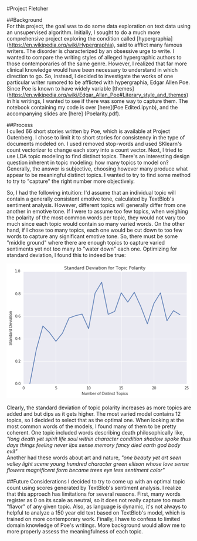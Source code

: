 #Project Fletcher    

##Background    
For this project, the goal was to do some data exploration on text data using an unsupervised algorithm. 
Initially, I sought to do a much more comprehensive project exploring the condition called [hypergraphia] (https://en.wikipedia.org/wiki/Hypergraphia), said to afflict many famous writers. 
The disorder is characterized by an obsessive urge to write. I wanted to compare the writing styles of alleged hypergraphic authors to those contemporaries of the same genre.
However, I realized that far more clinical knowledge would have been necessary to understand in which direction to go.
So, instead, I decided to investigate the works of one particular writer rumored to be afflicted with hypergraphia, Edgar Allen Poe.
Since Poe is known to have widely variable [themes] (https://en.wikipedia.org/wiki/Edgar_Allan_Poe#Literary_style_and_themes) in his writings, I wanted to see if there was some way to capture them. The notebook containing my code is over [here](Poe Edited.ipynb), and the accompanying slides are [here] (Poelarity.pdf).   

##Process    
I culled 66 short stories written by Poe, which is available at Project Gutenberg. I chose to limit it to short stories for consistency in the type of documents modeled on.
I used removed stop-words and used SKlearn's count vectorizer to change each story into a count vector. Next, I tried to use LDA topic modeling to find distinct topics.
There's an interesting design question inherent in topic modeling: how many topics to model on? Generally, the answer is subjective, choosing however many produce what appear to be meaningful distinct topics.
I wanted to try to find some method to try to "capture" the right number more objectively.    

So, I had the following intuition: I'd assume that an individual topic will contain a generally consistent emotive tone, calculated by TextBlob's sentiment analysis.
However, different topics will generally differ from one another in emotive tone. If I were to assume too few topics, when weighing the polarity of the most common words per topic, they would not vary too much since each topic would contain so many varied words. 
On the other hand, if I chose too many topics, each one would be cut down to too few words to capture any significant emotive tone. So, there must be some "middle ground" where there are enough topics to capture varied sentiments yet not too many to "water down" each one.
Optimizing for standard deviation, I found this to indeed be true:     

![](poelaritystd.png)    

Clearly, the standard deviation of topic polarity increases as more topics are added and but dips as it gets higher. The most varied model contains 12 topics, so I decided to select that as the optimal one.
When looking at the most common words of the models, I found many of them to be pretty coherent. One topic included words describing death philosophically like, *"long death yet spirit life soul within character condition shadow spoke thus days things feeling never lips sense memory fancy died earth god body evil"*    
Another had these words about art and nature, *"one beauty yet art seen valley light scene young hundred character green ellison whose love sense flowers magnificent form became trees eye less sentiment color"*    

##Future Considerations
I decided to try to come up with an optimal topic count using scores generated by TextBlob's sentiment analysis. I realize that this approach has limitations for several reasons. First, many words register as 0 on its scale as neutral, so it does not really capture too much "flavor" of any given topic. Also, as language is dynamic, it's not always to helpful to analyze a 150 year old text based on TextBlob's model, which is trained on more contemporary work. Finally, I have to confess to limited domain knowledge of Poe's writings. More background would allow me to more properly assess the meaningfulness of each topic.  

